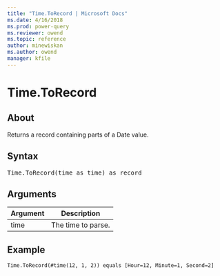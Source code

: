 ```yaml
---
title: "Time.ToRecord | Microsoft Docs"
ms.date: 4/16/2018
ms.prod: power-query
ms.reviewer: owend
ms.topic: reference
author: minewiskan
ms.author: owend
manager: kfile
---
```

# Time.ToRecord

  
## About  
Returns a record containing parts of a Date value.  
  
## Syntax

<pre>
Time.ToRecord(time as time) as record  
</pre>
  
## Arguments  
  
|Argument|Description|  
|------------|---------------|  
|time|The time to parse.|  
  
## Example  
  
```powerquery-m
Time.ToRecord(#time(12, 1, 2)) equals [Hour=12, Minute=1, Second=2]  
```  
